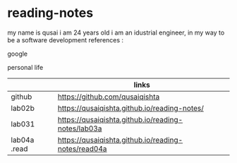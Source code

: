 # reading-notes
my name is qusai 
i am 24 years old 
i am an idustrial engineer, in my way to be a software development 
references :

google 
 
personal life

|             | links                                               |
| ----------- | -----------                                         |
| github      | https://github.com/qusaiqishta                      |
| lab02b      | https://qusaiqishta.github.io/reading-notes/        |
|lab031       | https://qusaiqishta.github.io/reading-notes/lab03a
|lab04a .read |https://qusaiqishta.github.io/reading-notes/read04a  |